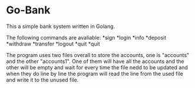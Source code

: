 # Go-Bank

This a simple bank system written in Golang.

The following commands are avaliable:
*sign
*login
  *info
  *deposit
  *withdraw
  *transfer
  *logout
  *quit
*quit

The program uses two files overall to store the accounts, one is "accounts" and the other "accounts1". One of them will have all the accounts and the other will be empty and wait for every time the file nedd to be updated and when they do line by line the program will read the line from the used file and write it to the unused file.
